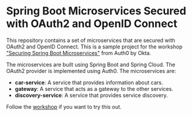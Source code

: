 # Spring Boot Microservices Secured with OAuth2 and OpenID Connect

This repository contains a set of microservices that are secured with OAuth2 and OpenID Connect. This is a sample project for the workshop ["Securing Spring Boot Microservices"](https://developer.auth0.com/resources/workshops/spring-boot) from Auth0 by Okta.

The microservices are built using Spring Boot and Spring Cloud. The OAuth2 provider is implemented using Auth0. The microservices are:

- **car-service**: A service that provides information about cars.
- **gateway**: A service that acts as a gateway to the other services.
- **discovery-service**: A service that provides service discovery.

Follow the [workshop](https://developer.auth0.com/resources/workshops/spring-boot) if you want to try this out.
